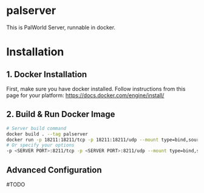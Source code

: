 # palserver
This is PalWorld Server, runnable in docker.

# Installation

## 1. Docker Installation

First, make sure you have docker installed. Follow instructions from this page for your platform: https://docs.docker.com/engine/install/

## 2. Build & Run Docker Image

```bash
# Server build command
docker build . --tag palserver
docker run -p 18211:18211/tcp -p 18211:18211/udp --mount type=bind,source="./Saved",target=/srv/palworld/Pal/Saved -d palworld port=18211
# Or specify your options
-p <SERVER PORT>:8211/tcp -p <SERVER PORT>:8211/udp --mount type=bind,source="<PATH WHERE YOU WANT YOUR SERVER DATA AND CONFIG SAVED>",target=/srv/palworld/Pal/Saved palworld port=<SERVER PORT> <SPECIFY LANUCH OPTIONS>
```

## Advanced Configuration

#TODO
